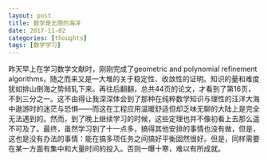 ```yaml
---
layout: post
title: 数学是无限的海洋
date: 2017-11-02
categories: [thoughts]
tags: [数学学习]
---
```


昨天早上在学习数学文献时，刚刚完成了geometric and polynomial refinement algorithms，随之而来又是一大堆的关于稳定性、收敛性的证明。知识的量和难度犹如排山倒海之势倾轧下来。再往后翻翻，总共44页的论文，才看到了第16页，不到三分之一。这不由得让我深深体会到了那种在纯粹数学知识与理性的汪洋大海中遨游时的迷茫与恐惧——而这在工程应用温暖舒适但却乏味无聊的大陆上是完全无法遇到的。然而，到了晚上继续学习的时候，这些定理也并不像初看上去那么遥不可及了。最终，虽然学习到了十一点多，搞得其他安排的事情也没有做，但是，这也是没有办法的事情：能在搞多项任务之间搞好平衡固然很好。但是，同样需要在某一方面有集中和大量时间的投入。否则一曝十寒，难以有所成就。
